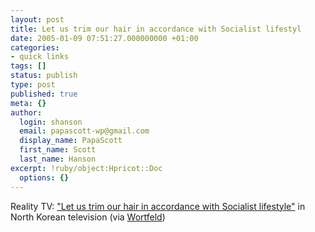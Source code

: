 ```yaml
---
layout: post
title: Let us trim our hair in accordance with Socialist lifestyl
date: 2005-01-09 07:51:27.000000000 +01:00
categories:
- quick links
tags: []
status: publish
type: post
published: true
meta: {}
author:
  login: shanson
  email: papascott-wp@gmail.com
  display_name: PapaScott
  first_name: Scott
  last_name: Hanson
excerpt: !ruby/object:Hpricot::Doc
  options: {}
---
```

<p>Reality TV: <a href="http://news.bbc.co.uk/2/hi/asia-pacific/4157121.stm" title="BBC NEWS | Asia-Pacific | N Korea wages war on long hair">"Let us trim our hair in accordance with Socialist lifestyle"</a> in North Korean television (via <a href="http://www.wortfeld.de/2005/01/haarmoral.html" title="Wortfeld: Haarmoral">Wortfeld</a>)</p>
